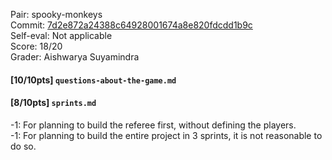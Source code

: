 Pair: spooky-monkeys \
Commit: [7d2e872a24388c64928001674a8e820fdcdd1b9c](https://github.khoury.northeastern.edu/CS4500-F23/spooky-monkeys/tree/7d2e872a24388c64928001674a8e820fdcdd1b9c) \
Self-eval: Not applicable \
Score: 18/20 \
Grader: Aishwarya Suyamindra

#### [10/10pts] `questions-about-the-game.md`
#### [8/10pts] `sprints.md`
-1: For planning to build the referee first, without defining the players.\
-1: For planning to build the entire project in 3 sprints, it is not reasonable to do so. 

